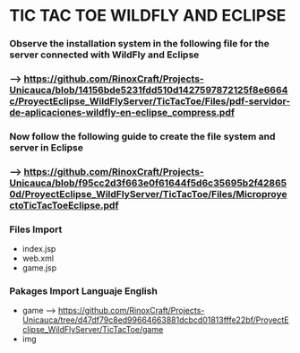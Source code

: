 # TIC TAC TOE WILDFLY AND ECLIPSE
### Observe the installation system in the following file for the server connected with WildFly and Eclipse
### --> https://github.com/RinoxCraft/Projects-Unicauca/blob/14156bde5231fdd510d1427597872125f8e6664c/ProyectEclipse_WildFlyServer/TicTacToe/Files/pdf-servidor-de-aplicaciones-wildfly-en-eclipse_compress.pdf

### Now follow the following guide to create the file system and server in Eclipse
### --> https://github.com/RinoxCraft/Projects-Unicauca/blob/f95cc2d3f663e0f61644f5d6c35695b2f428650d/ProyectEclipse_WildFlyServer/TicTacToe/Files/MicroproyectoTicTacToeEclipse.pdf 

### Files  Import
 * index.jsp
 * web.xml
 * game.jsp
### Pakages Import Languaje English 
 * game --> https://github.com/RinoxCraft/Projects-Unicauca/tree/d47df79c8ed99664663881dcbcd01813fffe22bf/ProyectEclipse_WildFlyServer/TicTacToe/game  
 * img
